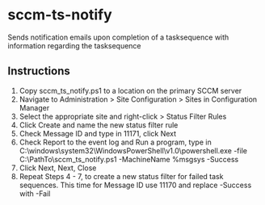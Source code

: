 # sccm-ts-notify
Sends notification emails upon completion of a tasksequence with information regarding the tasksequence

## Instructions
1. Copy sccm_ts_notify.ps1 to a location on the primary SCCM server
2. Navigate to Administration > Site Configuration > Sites in Configuration Manager  
3. Select the appropriate site and right-click > Status Filter Rules
4. Click Create and name the new status filter rule
5. Check Message ID and type in 11171, click Next
6. Check Report to the event log and Run a program, type in C:\windows\system32\WindowsPowerShell\v1.0\powershell.exe -file C:\PathTo\sccm_ts_notify.ps1 -MachineName %msgsys -Success
7. Click Next, Next, Close
8. Repeat Steps 4 - 7, to create a new status filter for failed task sequences. This time for Message ID use 11170 and replace -Success with -Fail
